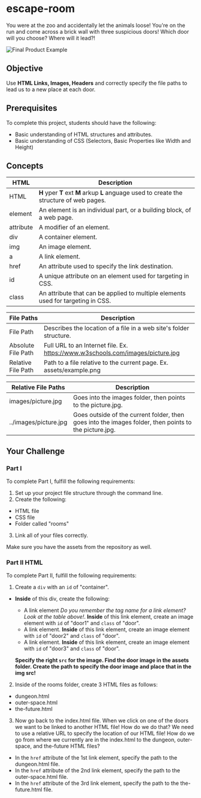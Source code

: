 # escape-room

You were at the zoo and accidentally let the animals loose! You're on the run and come across a brick wall with three suspicious doors! Which door will you choose? Where will it lead?!

![Final Product Example](https://github.com/junior-devleague/escape-room/blob/master/assets/example.png)

## Objective

Use **HTML Links, Images, Headers** and correctly specify the file paths to lead us to a new place at each door.

## Prerequisites

To complete this project, students should have the following:
* Basic understanding of HTML structures and attributes.
* Basic understanding of CSS (Selectors, Basic Properties like Width and Height)

## Concepts

HTML | Description
-----|------------
HTML | **H** yper **T** ext **M** arkup **L** anguage used to create the structure of web pages.
element | An element is an individual part, or a building block, of a web page.
attribute | A modifier of an element.
div | A container element.
img | An image element.
a | A link element.
href | An attribute used to specify the link destination.
id | A unique attribute on an element used for targeting in CSS.
class | An attribute that can be applied to multiple elements used for targeting in CSS.

File Paths | Description
---------- | -----------
File Path | Describes the location of a file in a web site's folder structure.
Absolute File Path | Full URL to an Internet file. Ex. https://www.w3schools.com/images/picture.jpg
Relative File Path | Path to a file relative to the current page. Ex. assets/example.png

Relative File Paths | Description
------------------- | -----------
images/picture.jpg | Goes into the images folder, then points to the picture.jpg.
../images/picture.jpg | Goes outside of the current folder, then goes into the images folder, then points to the picture.jpg.

## Your Challenge

### Part I

To complete Part I, fulfill the following requirements:
1. Set up your project file structure through the command line.
2. Create the following:
* HTML file
* CSS file
* Folder called "rooms"  
3. Link all of your files correctly.

Make sure you have the assets from the repository as well.

### Part II HTML

To complete Part II, fulfill the following requirements:

1. Create a ```div``` with an ```id``` of "container".
  * **Inside** of this div, create the following:
    * A link element *Do you remember the tag name for a link element? Look at the table above!*. **Inside** of this link element, create an image element with ```id``` of "door1" and ```class``` of "door".
    *  A link element. **Inside** of this link element, create an image element with ```id``` of "door2" and ```class``` of "door".
    * A link element. **Inside** of this link element, create an image element with ```id``` of "door3" and ```class``` of "door".

    **Specify the right ```src``` for the image. Find the door image in the assets folder. Create the path to specify the door image and place that in the img src!**

2. Inside of the rooms folder, create 3 HTML files as follows:
* dungeon.html
* outer-space.html
* the-future.html

3. Now go back to the index.html file. When we click on one of the doors we want to be linked to another HTML file! How do we do that? We need to use a relative URL to specify the location of our HTML file! How do we go from where we currently are in the index.html to the dungeon, outer-space, and the-future HTML files?
  * In the ```href``` attribute of the 1st link element, specify the path to the dungeon.html file.
  * In the ```href``` attribute of the 2nd link element, specify the path to the outer-space.html file.
  * In the ```href``` attribute of the 3rd link element, specify the path to the the-future.html file.
